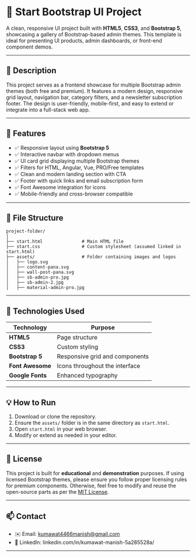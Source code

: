 # 🌟 Start Bootstrap UI Project

A clean, responsive UI project built with **HTML5**, **CSS3**, and **Bootstrap 5**, showcasing a gallery of Bootstrap-based admin themes. This template is ideal for presenting UI products, admin dashboards, or front-end component demos.

---

## 📖 Description

This project serves as a frontend showcase for multiple Bootstrap admin themes (both free and premium). It features a modern design, responsive grid layout, navigation bar, category filters, and a newsletter subscription footer. The design is user-friendly, mobile-first, and easy to extend or integrate into a full-stack web app.

---

## 🚀 Features

- ✅ Responsive layout using **Bootstrap 5**
- ✅ Interactive navbar with dropdown menus
- ✅ UI card grid displaying multiple Bootstrap themes
- ✅ Filters for HTML, Angular, Vue, PRO/Free templates
- ✅ Clean and modern landing section with CTA
- ✅ Footer with quick links and email subscription form
- ✅ Font Awesome integration for icons
- ✅ Mobile-friendly and cross-browser compatible

---

## 🧾 File Structure

```
project-folder/
│
├── start.html               # Main HTML file
├── start.css                # Custom stylesheet (assumed linked in start.html)
├── assets/                  # Folder containing images and logos
│   ├── logo.svg
│   ├── content-pana.svg
│   ├── wall-post-pana.svg
│   ├── sb-admin-pro.jpg
│   ├── sb-admin-2.jpg
│   ├── material-admin-pro.jpg
```

---

## 🧰 Technologies Used

| Technology     | Purpose                                  |
|----------------|------------------------------------------|
| **HTML5**      | Page structure                           |
| **CSS3**       | Custom styling                           |
| **Bootstrap 5**| Responsive grid and components           |
| **Font Awesome**| Icons throughout the interface          |
| **Google Fonts**| Enhanced typography         |

---

## 💡 How to Run

1. Download or clone the repository.
2. Ensure the `assets/` folder is in the same directory as `start.html`.
3. Open `start.html` in your web browser.
4. Modify or extend as needed in your editor.


---

## 📄 License

This project is built for **educational** and **demonstration** purposes. If using licensed Bootstrap themes, please ensure you follow proper licensing rules for premium components. Otherwise, feel free to modify and reuse the open-source parts as per the [MIT License](https://opensource.org/licenses/MIT).

---

## 📫 Contact

- ✉️ Email: kumawat4466manish@gmail.com
- 💼 LinkedIn: linkedin.com/in/kumawat-manish-5a285528a/

---